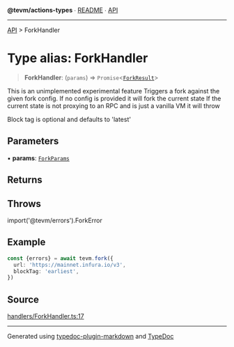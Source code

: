 **@tevm/actions-types** ∙ [README](../README.md) ∙ [API](../API.md)

***

[API](../API.md) > ForkHandler

# Type alias: ForkHandler

> **ForkHandler**: (`params`) => `Promise`\<[`ForkResult`](ForkResult.md)\>

This is an unimplemented experimental feature
Triggers a fork against the given fork config. If no config is provided it will fork the current state
If the current state is not proxying to an RPC and is just a vanilla VM it will throw

Block tag is optional and defaults to 'latest'

## Parameters

▪ **params**: [`ForkParams`](ForkParams.md)

## Returns

## Throws

import('@tevm/errors').ForkError

## Example

```typescript
const {errors} = await tevm.fork({
  url: 'https://mainnet.infura.io/v3',
  blockTag: 'earliest',
})
```

## Source

[handlers/ForkHandler.ts:17](https://github.com/evmts/tevm-monorepo/blob/main/packages/actions-types/src/handlers/ForkHandler.ts#L17)

***
Generated using [typedoc-plugin-markdown](https://www.npmjs.com/package/typedoc-plugin-markdown) and [TypeDoc](https://typedoc.org/)
